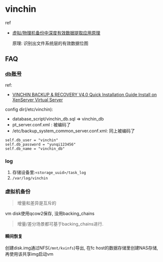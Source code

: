 # vinchin
ref
- [虚拟/物理机备份中深度有效数据提取应用原理](https://blog.csdn.net/qq_42934452/article/details/133942908)

    原理: 识别出文件系统层的有效数据位图

## FAQ
### [db账号](https://github.com/Chocapikk/CVE-2024-22899-to-22903-ExploitChain/blob/main/exploit.py)
ref:
- [VINCHIN BACKUP & RECOVERY V4.0 Quick Installation Guide Install on XenServer Virtual Server](https://www.vinchin.com/en/res/pdf/Quick_Installation_Guide_for_Citrix_XenServer%20_Vinchin_Backup_&_Recovery_v4.0.pdf)

config dir(/etc/vinchin):
- database_script/vinchin_db.sql => vinchin_db
- pt_server.conf.xml : 被编码了
- /etc/backup_system_common_server.conf.xml: 同上被编码了


```
self.db_user = "vinchin"
self.db_password = "yunqi123456"
self.db_name = "vinchin_db"
```

### log
1. 存储设备里:`<storage_uuid>/task_log`
1. `/var/log/vinchin`

### 虚拟机备份
> 增量和差异是互斥的

vm disk使用qcow2保存, 没用backing_chains

> 增量/差分场景都可基于backing_chains进行.

#### 瞬间恢复
创建disk.img通过NFS(`/mnt/kvinfs`)导出, 在fc host的数据存储里创建NAS存储, 再使用该共享img启动vm